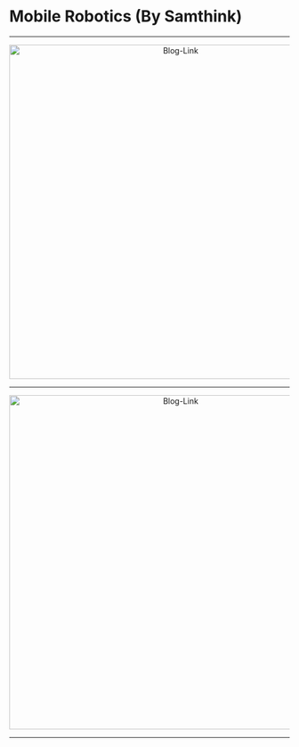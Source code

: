 # Mobile Robotics (By Samthink)

-----------

<div align="center">
  <a href="https://samthinkgit.github.io/mobile-robotics-blog/">
    <img src="https://github.com/user-attachments/assets/1911a228-18f1-4bf1-ab45-c74e11a6a4c4"
    width="600"
    alt="Blog-Link">
  </a>
</div>

---------

<div align="center">
  <a href="https://github.com/SamthinkGit/mobile-robotics-blog">
    <img src="https://github.com/user-attachments/assets/a7e6e225-b9fb-4735-9599-fdc0c06e8853"
    width="600"
    alt="Blog-Link">
  </a>
</div>

----------
